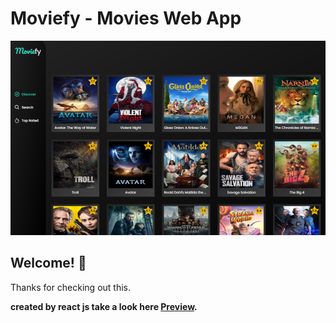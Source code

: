 # Moviefy - Movies Web App

![Design preview for the Website](./src/assets/5.png)

## Welcome! 👋

Thanks for checking out this.

**created by react js take a look here [Preview](https://moviefy-application.vercel.app/).**
